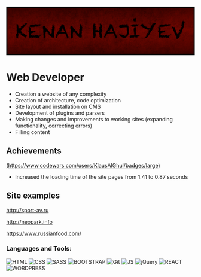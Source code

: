 [![Header](https://github.com/KlausAlGhul/klausalghul/blob/main/Materials/kenan9.png)](https://kanan-hajiyev.site/)


# Web Developer

* Creation a website of any complexity
* Creation of architecture, code optimization
* Site layout and installation on CMS
* Development of plugins and parsers 
* Making changes and improvements to working sites (expanding functionality, correcting errors)
* Filling content

## Achievements

[(https://www.codewars.com/users/KlausAlGhul/badges/large)](https://kanan-hajiyev.site/)
* Increased the loading time of the site pages from 1.41 to 0.87 seconds

## Site examples

   http://sport-av.ru

   http://neopark.info

   https://www.russianfood.com/

### Languages and Tools:


![HTML](https://img.shields.io/badge/-HTML-black?style=for-the-badge&logo=HTML5)
![CSS](https://img.shields.io/badge/-CSS-black?style=for-the-badge&logo=CSS3)
![SASS](https://img.shields.io/badge/-SASS-black?style=for-the-badge&logo=SASS)
![BOOTSTRAP](https://img.shields.io/badge/-BOOTSTRAP-black?style=for-the-badge&logo=BOOTSTRAP)
![Git](https://img.shields.io/badge/-Git-black?style=for-the-badge&logo=Git)
![JS](https://img.shields.io/badge/-JS-black?style=for-the-badge&logo=JavaScript)
![jQuery](https://img.shields.io/badge/-jQuery-black?style=for-the-badge&logo=jQuery&logoColor=03c6fc)
![REACT](https://img.shields.io/badge/-REACT-black?style=for-the-badge&logo=REact)
![WORDPRESS](https://img.shields.io/badge/-WORDPRESS-black?style=for-the-badge&logo=WORDPRESS)


